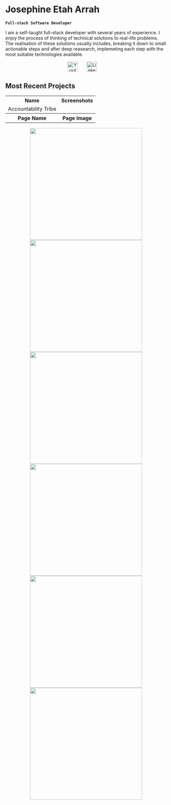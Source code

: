 # Josephine Etah Arrah

**`Full-stack Software Developer`**

I am a self-taught full-stack developer with several years of experience. I enjoy the process of thinking of technical solutions to real-life problems. The realisation of these solutions usually includes, breaking it down to small actionable steps and after deep reasearch, implemeting each step with the most suitable technologies available.

<!-- Social media icons -->
<p align="center">
  <a href="https://www.youtube.com/@arrahetah2123"><img width="32px" alt="Youtube" title="Youtube" src="https://i.imgur.com/qiXu7b2.png"/></a>
  &#8287;&#8287;&#8287;&#8287;&#8287;
  <a href="https://www.linkedin.com/in/arrah-josephine-522879103/?msgControlName=view_message_button&msgConversationId=2-ZjFkN2RmZWEtZjRmNy00NTcxLWI2ZGItMjU1MTAzZTRiNDU0XzAxMg%3D%3D&msgOverlay=true"><img width="32px" alt="LinkedIn" title="LinkedIn" src="https://i.imgur.com/yRpa1dQ.png"/></a>
  &#8287;&#8287;&#8287;&#8287;&#8287;
</p>

## Most Recent Projects

<table>
<tr>
<th>Name</th>
<th>Screenshots</th>
</tr>
<tr>
<td>Accountability Tribe</td>
<td>
<tr>
<th>Page Name</th>
<th>Page Image</th>
</tr>
</td>
</tr>

</table>

<p align='center'>
<a href="https://accountability-tribe.vercel.app/">
<img  width="350px" src="https://res.cloudinary.com/dlgisfrgl/image/upload/v1723371569/home-logged-out_jbg8mp.png"/>
</a>
<a href="https://accountability-tribe.vercel.app/">
<img  width="350px" src="https://res.cloudinary.com/dlgisfrgl/image/upload/v1723371596/home-logged-in_k3v4tq.png"/>
</a>

<a href="https://accountability-tribe.vercel.app/create-session">
<img width="350px" src="https://res.cloudinary.com/dlgisfrgl/image/upload/v1723371577/create-session_xzomia.png"/>
</a>
<a href="https://accountability-tribe.vercel.app/create-task">
<img width="350px" src="https://res.cloudinary.com/dlgisfrgl/image/upload/v1723371580/create-task_xemaxc.png"/>
</a>
<a href="https://accountability-tribe.vercel.app/sessions?page=1&filter=ended">
<img width="350px" src="https://res.cloudinary.com/dlgisfrgl/image/upload/v1723371588/all-sessions_k7raa2.png"/>
</a>
<a href="https://accountability-tribe.vercel.app/tribes">
<img  width="350px" src="https://res.cloudinary.com/dlgisfrgl/image/upload/v1723371577/all-tribes_j7y4jp.png"/>
</a>
</p>

<!--
**EtahJo/EtahJo** is a ✨ _special_ ✨ repository because its `README.md` (this file) appears on your GitHub profile.

Here are some ideas to get you started:

- 🔭 I’m currently working on ...
- 🌱 I’m currently learning ...
- 👯 I’m looking to collaborate on ...
- 🤔 I’m looking for help with ...
- 💬 Ask me about ...
- 📫 How to reach me: ...
- 😄 Pronouns: ...
- ⚡ Fun fact: ...
-->
